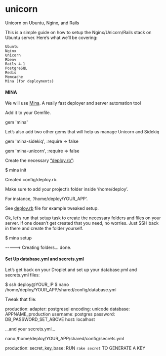 # unicorn
Unicorn on Ubuntu, Nginx, and Rails

This is a simple guide on how to setup the Nginx/Unicorn/Rails stack on Ubuntu server. 
Here’s what we’ll be covering:


    Ubuntu
    Nginx
    Unicorn
    Rbenv
    Rails 4.1
    PostgreSQL
    Redis
    Memcache
    Mina (for deployments)

#### MINA

We will use [Mina](http://nadarei.co/mina/). A really fast deployer and server automation tool

Add it to your Gemfile.

gem 'mina'

Let’s also add two other gems that will help us manage Unicorn and Sidekiq

gem 'mina-sidekiq', :require => false

gem 'mina-unicorn', :require => false

Create the necessary [“deploy.rb”](../master/deploy.rb):


$ mina init

Created config/deploy.rb.

Make sure to add your project’s folder inside ‘/home/deploy’. 

For instance, ‘/home/deploy/YOUR_APP’.

See [deploy.rb](../master/deploy.rb) file for example tweaked setup.


Ok, let’s run that setup task to create the necessary folders and files on your server. If one doesn’t get created that you need, no worries. Just SSH back in there and create the folder yourself.

$ mina setup

-----> Creating folders... done.

#### Set Up database.yml and secrets.yml

Let’s get back on your Droplet and set up your database.yml and secrets.yml files:

$ ssh deploy@YOUR_IP
$ nano /home/deploy/YOUR_APP/shared/config/database.yml

Tweak that file:

production:
  adapter: postgresql
  encoding: unicode
  database: APPNAME_production
  username: postgres
  password: DB_PASSWORD_SET_ABOVE
  host: localhost

…and your secrets.yml…

nano /home/deploy/YOUR_APP/shared/config/secrets.yml

production:
  secret_key_base: RUN `rake secret` TO GENERATE A KEY